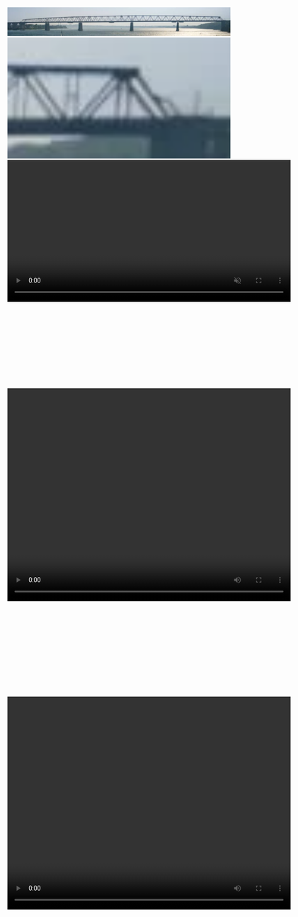 <!--
This is currently a testpage

<video id="myVideo1" width="640" height="480">
  <source src="Animations/PartialVideoFiles/k1.mp4" type="video/mp4">
  Your browser does not support the video tag.
</video>

<script>
  const videoElement1 = document.getElementById('myVideo1');
  videoElement1.addEventListener('click', function() {
    if (videoElement1.paused || videoElement1.ended) {
      videoElement1.play();
    } else {
      videoElement1.pause();
    }
  });
</script>
-->



<img src="Animations/PartialVideoFiles/lillebaeltbro.png" alt="test" width="640">
<br>
<img src="Animations/PartialVideoFiles/bro_ende.png" width="640">


<div style="width: 640px; height: 300px;">
  <video id="standaloneVideo" width="640" muted>
    <source src="Animations/PartialVideoFiles/cropped_output2.mp4" type="video/mp4">
    Your browser does not support the video tag.
  </video>
</div>

<script>
  const standaloneVideo = document.getElementById('standaloneVideo');

  standaloneVideo.addEventListener('click', function() {
    if (standaloneVideo.paused || standaloneVideo.ended) {
      standaloneVideo.play();
    } else {
      standaloneVideo.pause();
    }
  });
</script>



<br><br><br><br><br><br><br><br><br><br><br>




<div style="position: relative; width: 640px; height: 480px;">
  <video id="videoElement1" width="640" height="480">
    <source src="Animations/PartialVideoFiles/k1.mp4" type="video/mp4">
    Your browser does not support the video tag.
  </video>
  <video id="videoElement2" width="640" height="480" style="position: absolute; top: 0; left: 0; display: none;" >
    <source src="Animations/PartialVideoFiles/k2.mp4" type="video/mp4">
    Your browser does not support the video tag.
  </video>
  <video id="videoElement3" width="640" height="480" style="position: absolute; top: 0; left: 0; display: none;" >
    <source src="Animations/PartialVideoFiles/k3.mp4" type="video/mp4">
    Your browser does not support the video tag.
  </video>
  <video id="videoElement4" width="640" height="480" style="position: absolute; top: 0; left: 0; display: none;" >
    <source src="Animations/PartialVideoFiles/BW_stamp.mp4" type="video/mp4">
    Your browser does not support the video tag.
  </video>
  <video id="videoElement5" width="640" height="480" style="position: absolute; top: 0; left: 0; display: none;" >
    <source src="Animations/PartialVideoFiles/stamp_full.mp4" type="video/mp4">
    Your browser does not support the video tag.
  </video>
</div>

<script>
  const videoElement_1 = document.getElementById('videoElement1');
  const videoElement_2 = document.getElementById('videoElement2');
  const videoElement_3 = document.getElementById('videoElement3');
  const videoElement_4 = document.getElementById('videoElement4');
  const videoElement_5 = document.getElementById('videoElement5');
  let currentVideo = videoElement_1;

  function transitionToNextVideo() {
    if (currentVideo === videoElement_1) {
      videoElement_1.style.display = 'none';
      videoElement_2.style.display = 'block';
      currentVideo = videoElement_2;
    } else if (currentVideo === videoElement_2) {
      videoElement_2.style.display = 'none';
      videoElement_3.style.display = 'block';
      currentVideo = videoElement_3;
    } else if (currentVideo === videoElement_3) {
      videoElement_3.style.display = 'none';
      videoElement_4.style.display = 'block';
      currentVideo = videoElement_4;
    } else if (currentVideo === videoElement_4) {
      videoElement_4.style.display = 'none';
      videoElement_5.style.display = 'block';
      currentVideo = videoElement_5;
    } else if (currentVideo === videoElement_5) {
      // Optionally loop back to the beginning
      console.log("All videos have been shown.");
      // videoElement_5.style.display = 'none';
      // videoElement_1.style.display = 'block';
      // currentVideo = videoElement_1;
    }
  }

  // Play/pause the current video on click
  document.addEventListener('click', function(event) {
    if (event.target === currentVideo) {
      if (currentVideo.paused || currentVideo.ended) {
        currentVideo.play();
      } else {
        currentVideo.pause();
      }
    }
  });

  // Transition to the next video when the current one ends
  videoElement_1.addEventListener('ended', transitionToNextVideo);
  videoElement_2.addEventListener('ended', transitionToNextVideo);
  videoElement_3.addEventListener('ended', transitionToNextVideo);
  videoElement_4.addEventListener('ended', transitionToNextVideo);
  // No 'ended' listener needed for the last video unless you want a specific action

  // Initially play the first video
  videoElement_1.play();
</script>








<br><br><br><br><br><br><br><br><br><br><br>




<div style="position: relative; width: 640px; height: 480px;">
  <video id="videoElement21" width="640" height="480">
    <source src="Animations/PartialVideoFiles/GL_part1.mp4" type="video/mp4">
    Your browser does not support the video tag.
  </video>
  <video id="videoElement22" width="640" height="480" style="position: absolute; top: 0; left: 0; display: none;" >
    <source src="Animations/PartialVideoFiles/GL_part2.mp4" type="video/mp4">
    Your browser does not support the video tag.
  </video>
  <video id="videoElement23" width="640" height="480" style="position: absolute; top: 0; left: 0; display: none;" >
    <source src="Animations/PartialVideoFiles/GL_part3.mp4" type="video/mp4">
    Your browser does not support the video tag.
  </video>
</div>

<script>
  const videoElement_21 = document.getElementById('videoElement21');
  const videoElement_22 = document.getElementById('videoElement22');
  const videoElement_23 = document.getElementById('videoElement23');
  let currentVideo = videoElement_21;

  function transitionToNextVideo() {
    if (currentVideo === videoElement_21) {
      videoElement_21.style.display = 'none';
      videoElement_22.style.display = 'block';
      currentVideo = videoElement_22;
    } else if (currentVideo === videoElement_22) {
      videoElement_22.style.display = 'none';
      videoElement_23.style.display = 'block';
      currentVideo = videoElement_23;
    } else if (currentVideo === videoElement_23) {
      // Optionally loop back to the beginning
      console.log("All videos have been shown.");
      // videoElement_23.style.display = 'none';
      // videoElement_21.style.display = 'block';
      // currentVideo = videoElement_21;
    }
  }

  // Play/pause the current video on click
  document.addEventListener('click', function(event) {
    if (event.target === currentVideo) {
      if (currentVideo.paused || currentVideo.ended) {
        currentVideo.play();
      } else {
        currentVideo.pause();
      }
    }
  });

  // Transition to the next video when the current one ends
  videoElement_21.addEventListener('ended', transitionToNextVideo);
  videoElement_22.addEventListener('ended', transitionToNextVideo);
  videoElement_23.addEventListener('ended', transitionToNextVideo);
  // No 'ended' listener needed for the last video unless you want a specific action

  // Initially play the first video
  videoElement_21.play();
</script>


































<br><br><br><br><br><br><br><br><br><br><br>

